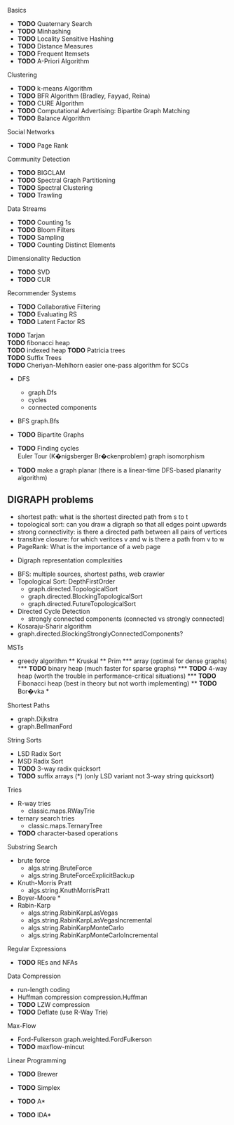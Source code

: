 Basics
* **TODO** Quaternary Search 
* **TODO** Minhashing
* **TODO** Locality Sensitive Hashing
* **TODO** Distance Measures
* **TODO** Frequent Itemsets
* **TODO** A-Priori Algorithm 

Clustering
* **TODO** k-means Algorithm
* **TODO** BFR Algorithm (Bradley, Fayyad, Reina)
* **TODO** CURE Algorithm
* **TODO** Computational Advertising: Bipartite Graph Matching
* **TODO** Balance Algorithm

Social Networks
* **TODO** Page Rank

Community Detection
* **TODO** BIGCLAM
* **TODO** Spectral Graph Partitioning
* **TODO** Spectral Clustering
* **TODO** Trawling

Data Streams
* **TODO** Counting 1s
* **TODO** Bloom Filters
* **TODO** Sampling
* **TODO** Counting Distinct Elements

Dimensionality Reduction
* **TODO** SVD
* **TODO** CUR

Recommender Systems
* **TODO** Collaborative Filtering
* **TODO** Evaluating RS
* **TODO** Latent Factor RS

**TODO** Tarjan                       
**TODO** fibonacci heap               
**TODO** indexed heap
**TODO** Patricia trees               
**TODO** Suffix Trees                 
**TODO** Cheriyan-Mehlhorn easier one-pass algorithm for SCCs 

* DFS
  * graph.Dfs
  * cycles
  * connected components
* BFS
    graph.Bfs
    
* **TODO** Bipartite Graphs                                                                
* **TODO** Finding cycles                                                                  
 Euler Tour (K�nigsberger Br�ckenproblem)
 graph isomorphism 
* **TODO** make a graph planar (there is a linear-time DFS-based planarity algorithm)      

## DIGRAPH problems
- shortest path: what is the shortest directed path from s to t
- topological sort: can you draw a digraph so that all edges point upwards
- strong connectivity: is there a directed path between all pairs of vertices    
- transitive closure: for which veritces v and w is there a path from v to w 
- PageRank: What is the importance of a web page
+ Digraph representation complexities
* BFS: multiple sources, shortest paths, web crawler
* Topological Sort: DepthFirstOrder
  * graph.directed.TopologicalSort
  * graph.directed.BlockingTopologicalSort
  * graph.directed.FutureTopologicalSort
* Directed Cycle Detection
  * strongly connected components (connected vs strongly connected)
* Kosaraju-Sharir algorithm
* graph.directed.BlockingStronglyConnectedComponents?

MSTs
* greedy algorithm
** Kruskal
** Prim
*** array (optimal for dense graphs)
*** **TODO** binary heap (much faster for sparse graphs)
*** **TODO** 4-way heap (worth the trouble in performance-critical situations)
*** **TODO** Fibonacci heap (best in theory but not worth implementing)
** **TODO** Bor�vka                      *

Shortest Paths
* graph.Dijkstra
* graph.BellmanFord


String Sorts
* LSD Radix Sort
* MSD Radix Sort
* **TODO** 3-way radix quicksort          
* **TODO** suffix arrays                 (*) (only LSD variant not 3-way string quicksort)

Tries
* R-way tries
  * classic.maps.RWayTrie
* ternary search tries
  * classic.maps.TernaryTree
* **TODO** character-based operations    

Substring Search
* brute force
  * algs.string.BruteForce
  * algs.string.BruteForceExplicitBackup
* Knuth-Morris Pratt
  * algs.string.KnuthMorrisPratt
* Boyer-Moore                     *
* Rabin-Karp
  * algs.string.RabinKarpLasVegas
  * algs.string.RabinKarpLasVegasIncremental
  * algs.string.RabinKarpMonteCarlo
  * algs.string.RabinKarpMonteCarloIncremental

Regular Expressions
* **TODO** REs and NFAs                    

Data Compression
* run-length coding
* Huffman compression
    compression.Huffman
* **TODO** LZW compression                 
* **TODO** Deflate                        (use R-Way Trie)

Max-Flow
* Ford-Fulkerson
      graph.weighted.FordFulkerson
* **TODO** maxflow-mincut                  

Linear Programming
* **TODO** Brewer                          
* **TODO** Simplex                         

* **TODO** A*
* **TODO** IDA*
